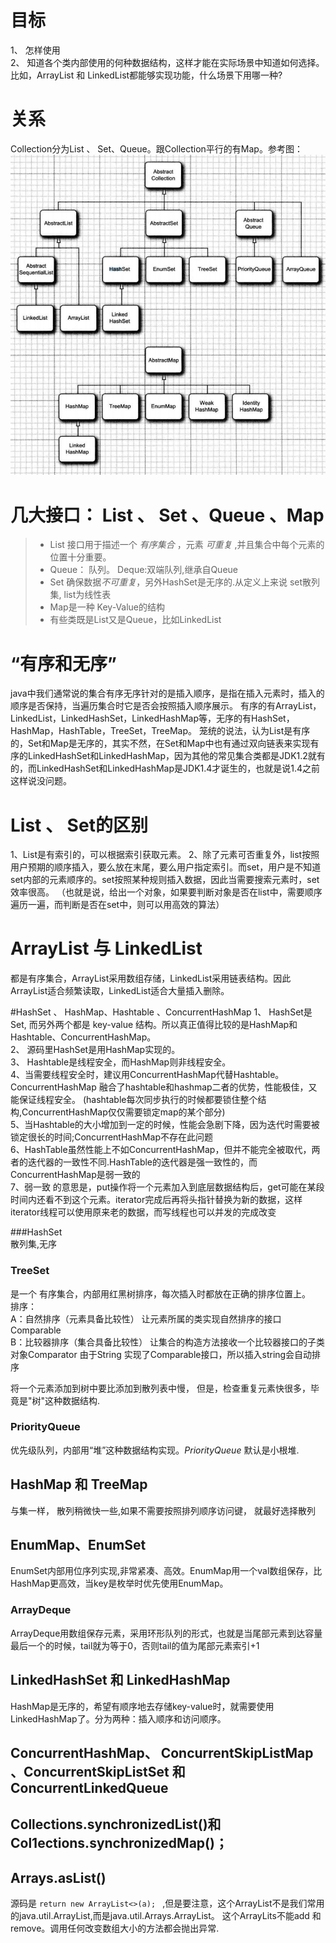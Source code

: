 # 目标
1、 怎样使用  
2、 知道各个类内部使用的何种数据结构，这样才能在实际场景中知道如何选择。比如，ArrayList 和 LinkedList都能够实现功能，什么场景下用哪一种?    

# 关系
Collection分为List 、 Set、Queue。跟Collection平行的有Map。参考图：  
![collection](img/collections_classes.png)

#  几大接口： List 、 Set 、Queue 、Map
>* List 接口用于描述一个 *有序集合* ，元素 *可重复* ,并且集合中每个元素的位置十分重要。  
>* Queue： 队列。 Deque:双端队列,继承自Queue  
>* Set 确保数据*不可重复*，另外HashSet是无序的.从定义上来说 set散列集, list为线性表  
>* Map是一种 Key-Value的结构  
>* 有些类既是List又是Queue，比如LinkedList

# “有序和无序”
java中我们通常说的集合有序无序针对的是插入顺序，是指在插入元素时，插入的顺序是否保持，当遍历集合时它是否会按照插入顺序展示。
有序的有ArrayList，LinkedList，LinkedHashSet，LinkedHashMap等，无序的有HashSet，HashMap，HashTable，TreeSet，TreeMap。
笼统的说法，认为List是有序的，Set和Map是无序的，其实不然，在Set和Map中也有通过双向链表来实现有序的LinkedHashSet和LinkedHashMap，因为其他的常见集合类都是JDK1.2就有的，而LinkedHashSet和LinkedHashMap是JDK1.4才诞生的，也就是说1.4之前这样说没问题。


# List 、 Set的区别
1、List是有索引的，可以根据索引获取元素。
2、除了元素可否重复外，list按照用户预期的顺序插入，要么放在末尾，要么用户指定索引。而set，用户是不知道set内部的元素顺序的。set按照某种规则插入数据，因此当需要搜索元素时，set效率很高。
（也就是说，给出一个对象，如果要判断对象是否在list中，需要顺序遍历一遍，而判断是否在set中，则可以用高效的算法）

#  ArrayList 与 LinkedList
都是有序集合，ArrayList采用数组存储，LinkedList采用链表结构。因此ArrayList适合频繁读取，LinkedList适合大量插入删除。

#HashSet 、 HashMap、Hashtable 、ConcurrentHashMap
1、 HashSet是Set, 而另外两个都是 key-value 结构。所以真正值得比较的是HashMap和Hashtable、ConcurrentHashMap。  
2、 源码里HashSet是用HashMap实现的。  
3、 Hashtable是线程安全，而HashMap则非线程安全。  
4、当需要线程安全时，建议用ConcurrentHashMap代替Hashtable。ConcurrentHashMap 融合了hashtable和hashmap二者的优势，性能极佳，又能保证线程安全。
(hashtable每次同步执行的时候都要锁住整个结构,ConcurrentHashMap仅仅需要锁定map的某个部分)  
5、当Hashtable的大小增加到一定的时候，性能会急剧下降，因为迭代时需要被锁定很长的时间;ConcurrentHashMap不存在此问题  
6、HashTable虽然性能上不如ConcurrentHashMap，但并不能完全被取代，两者的迭代器的一致性不同.HashTable的迭代器是强一致性的，而ConcurrentHashMap是弱一致的  
7、弱一致 的意思是，put操作将一个元素加入到底层数据结构后，get可能在某段时间内还看不到这个元素。iterator完成后再将头指针替换为新的数据，这样iterator线程可以使用原来老的数据，而写线程也可以并发的完成改变  

###HashSet  
散列集,无序

### TreeSet
是一个 有序集合，内部用红黑树排序，每次插入时都放在正确的排序位置上。  
 排序：  
     A：自然排序（元素具备比较性）
          让元素所属的类实现自然排序的接口Comparable  
     B：比较器排序（集合具备比较性）
          让集合的构造方法接收一个比较器接口的子类对象Comparator
由于String 实现了Comparable接口，所以插入string会自动排序

将一个元素添加到树中要比添加到散列表中慢， 但是，检查重复元素快很多，毕竟是"树"这种数据结构.

### PriorityQueue
优先级队列，内部用“堆”这种数据结构实现。*PriorityQueue* 默认是小根堆.  


## HashMap 和 TreeMap  
与集一样， 散列稍微快一些,如果不需要按照排列顺序访问键， 就最好选择散列

## EnumMap、EnumSet
EnumSet内部用位序列实现,非常紧凑、高效。EnumMap用一个val数组保存，比HashMap更高效，当key是枚举时优先使用EnumMap。

### ArrayDeque
ArrayDeque用数组保存元素，采用环形队列的形式，也就是当尾部元素到达容量最后一个的时候，tail就为等于0，否则tail的值为尾部元素索引+1



## LinkedHashSet 和 LinkedHashMap
HashMap是无序的，希望有顺序地去存储key-value时，就需要使用LinkedHashMap了。分为两种：插入顺序和访问顺序。

##  ConcurrentHashMap、 ConcurrentSkipListMap 、ConcurrentSkipListSet 和 ConcurrentLinkedQueue  

## Collections.synchronizedList()和 Col1ections.synchronizedMap()；  


## Arrays.asList()
源码是 `return new ArrayList<>(a); ` ,但是要注意，这个ArrayList不是我们常用的java.util.ArrayList,而是java.util.Arrays.ArrayList。
这个ArrayLits不能add 和 remove。调用任何改变数组大小的方法都会抛出异常.